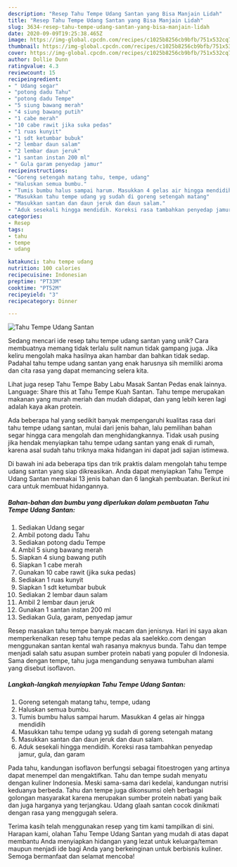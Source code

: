 ```yaml
---
description: "Resep Tahu Tempe Udang Santan yang Bisa Manjain Lidah"
title: "Resep Tahu Tempe Udang Santan yang Bisa Manjain Lidah"
slug: 3634-resep-tahu-tempe-udang-santan-yang-bisa-manjain-lidah
date: 2020-09-09T19:25:38.465Z
image: https://img-global.cpcdn.com/recipes/c1025b8256cb9bfb/751x532cq70/tahu-tempe-udang-santan-foto-resep-utama.jpg
thumbnail: https://img-global.cpcdn.com/recipes/c1025b8256cb9bfb/751x532cq70/tahu-tempe-udang-santan-foto-resep-utama.jpg
cover: https://img-global.cpcdn.com/recipes/c1025b8256cb9bfb/751x532cq70/tahu-tempe-udang-santan-foto-resep-utama.jpg
author: Dollie Dunn
ratingvalue: 4.3
reviewcount: 15
recipeingredient:
- " Udang segar"
- "potong dadu Tahu"
- "potong dadu Tempe"
- "5 siung bawang merah"
- "4 siung bawang putih"
- "1 cabe merah"
- "10 cabe rawit jika suka pedas"
- "1 ruas kunyit"
- "1 sdt ketumbar bubuk"
- "2 lembar daun salam"
- "2 lembar daun jeruk"
- "1 santan instan 200 ml"
- " Gula garam penyedap jamur"
recipeinstructions:
- "Goreng setengah matang tahu, tempe, udang"
- "Haluskan semua bumbu."
- "Tumis bumbu halus sampai harum. Masukkan 4 gelas air hingga mendidih"
- "Masukkan tahu tempe udang yg sudah di goreng setengah matang"
- "Masukkan santan dan daun jeruk dan daun salam."
- "Aduk sesekali hingga mendidih. Koreksi rasa tambahkan penyedap jamur, gula, dan garam"
categories:
- Resep
tags:
- tahu
- tempe
- udang

katakunci: tahu tempe udang 
nutrition: 100 calories
recipecuisine: Indonesian
preptime: "PT33M"
cooktime: "PT52M"
recipeyield: "3"
recipecategory: Dinner

---
```



![Tahu Tempe Udang Santan](https://img-global.cpcdn.com/recipes/c1025b8256cb9bfb/751x532cq70/tahu-tempe-udang-santan-foto-resep-utama.jpg)

Sedang mencari ide resep tahu tempe udang santan yang unik? Cara membuatnya memang tidak terlalu sulit namun tidak gampang juga. Jika keliru mengolah maka hasilnya akan hambar dan bahkan tidak sedap. Padahal tahu tempe udang santan yang enak harusnya sih memiliki aroma dan cita rasa yang dapat memancing selera kita.

Lihat juga resep Tahu Tempe Baby Labu Masak Santan Pedas enak lainnya. Language: Share this at Tahu Tempe Kuah Santan. Tahu tempe merupakan makanan yang murah meriah dan mudah didapat, dan yang lebih keren lagi adalah kaya akan protein.

Ada beberapa hal yang sedikit banyak mempengaruhi kualitas rasa dari tahu tempe udang santan, mulai dari jenis bahan, lalu pemilihan bahan segar hingga cara mengolah dan menghidangkannya. Tidak usah pusing jika hendak menyiapkan tahu tempe udang santan yang enak di rumah, karena asal sudah tahu triknya maka hidangan ini dapat jadi sajian istimewa.


Di bawah ini ada beberapa tips dan trik praktis dalam mengolah tahu tempe udang santan yang siap dikreasikan. Anda dapat menyiapkan Tahu Tempe Udang Santan memakai 13 jenis bahan dan 6 langkah pembuatan. Berikut ini cara untuk membuat hidangannya.

<!--inarticleads1-->

##### Bahan-bahan dan bumbu yang diperlukan dalam pembuatan Tahu Tempe Udang Santan:

1. Sediakan  Udang segar
1. Ambil potong dadu Tahu
1. Sediakan potong dadu Tempe
1. Ambil 5 siung bawang merah
1. Siapkan 4 siung bawang putih
1. Siapkan 1 cabe merah
1. Gunakan 10 cabe rawit (jika suka pedas)
1. Sediakan 1 ruas kunyit
1. Siapkan 1 sdt ketumbar bubuk
1. Sediakan 2 lembar daun salam
1. Ambil 2 lembar daun jeruk
1. Gunakan 1 santan instan 200 ml
1. Sediakan  Gula, garam, penyedap jamur


Resep masakan tahu tempe banyak macam dan jenisnya. Hari ini saya akan memperkenalkan resep tahu tempe pedas ala saelekko.com dengan menggunakan santan kental wah rasanya maknyus bunda. Tahu dan tempe menjadi salah satu asupan sumber protein nabati yang populer di Indonesia. Sama dengan tempe, tahu juga mengandung senyawa tumbuhan alami yang disebut isoflavon. 

<!--inarticleads2-->

##### Langkah-langkah menyiapkan Tahu Tempe Udang Santan:

1. Goreng setengah matang tahu, tempe, udang
1. Haluskan semua bumbu.
1. Tumis bumbu halus sampai harum. Masukkan 4 gelas air hingga mendidih
1. Masukkan tahu tempe udang yg sudah di goreng setengah matang
1. Masukkan santan dan daun jeruk dan daun salam.
1. Aduk sesekali hingga mendidih. Koreksi rasa tambahkan penyedap jamur, gula, dan garam


Pada tahu, kandungan isoflavon berfungsi sebagai fitoestrogen yang artinya dapat menempel dan mengaktifkan. Tahu dan tempe sudah menyatu dengan kuliner Indonesia. Meski sama-sama dari kedelai, kandungan nutrisi keduanya berbeda. Tahu dan tempe juga dikonsumsi oleh berbagai golongan masyarakat karena merupakan sumber protein nabati yang baik dan juga harganya yang terjangkau. Udang glaah santan cocok dinikmati dengan rasa yang menggugah selera. 

Terima kasih telah menggunakan resep yang tim kami tampilkan di sini. Harapan kami, olahan Tahu Tempe Udang Santan yang mudah di atas dapat membantu Anda menyiapkan hidangan yang lezat untuk keluarga/teman maupun menjadi ide bagi Anda yang berkeinginan untuk berbisnis kuliner. Semoga bermanfaat dan selamat mencoba!
